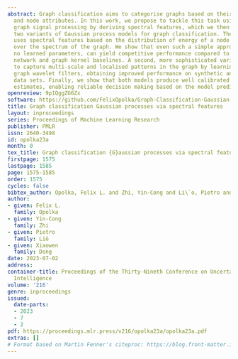 ```yaml
---
abstract: Graph classification aims to categorise graphs based on their structure
  and node attributes. In this work, we propose to tackle this task using tools from
  graph signal processing by deriving spectral features, which we then use to design
  two variants of Gaussian process models for graph classification. The first variant
  uses spectral features based on the distribution of energy of a node feature signal
  over the spectrum of the graph. We show that even such a simple approach, having
  no learned parameters, can yield competitive performance compared to strong neural
  network and graph kernel baselines. A second, more sophisticated variant is designed
  to capture multi-scale and localised patterns in the graph by learning spectral
  graph wavelet filters, obtaining improved performance on synthetic and real-world
  data sets. Finally, we show that both models produce well calibrated uncertainty
  estimates, enabling reliable decision making based on the model predictions.
openreview: 9p1QggZG6Zx
software: https://github.com/FelixOpolka/Graph-Classification-Gaussian-Processes-via-Spectral-Features
title: Graph classification Gaussian processes via spectral features
layout: inproceedings
series: Proceedings of Machine Learning Research
publisher: PMLR
issn: 2640-3498
id: opolka23a
month: 0
tex_title: Graph classification {G}aussian processes via spectral features
firstpage: 1575
lastpage: 1585
page: 1575-1585
order: 1575
cycles: false
bibtex_author: Opolka, Felix L. and Zhi, Yin-Cong and Li\`o, Pietro and Dong, Xiaowen
author:
- given: Felix L.
  family: Opolka
- given: Yin-Cong
  family: Zhi
- given: Pietro
  family: Liò
- given: Xiaowen
  family: Dong
date: 2023-07-02
address:
container-title: Proceedings of the Thirty-Nineth Conference on Uncertainty in Artificial
  Intelligence
volume: '216'
genre: inproceedings
issued:
  date-parts:
  - 2023
  - 7
  - 2
pdf: https://proceedings.mlr.press/v216/opolka23a/opolka23a.pdf
extras: []
# Format based on Martin Fenner's citeproc: https://blog.front-matter.io/posts/citeproc-yaml-for-bibliographies/
---
```

